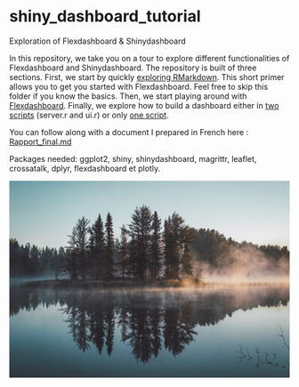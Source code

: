 # shiny_dashboard_tutorial
Exploration of Flexdashboard &amp; Shinydashboard

In this repository, we take you on a tour to explore different functionalities of Flexdashboard and Shinydashboard.
The repository is built of three sections. First, we start by quickly [exploring RMarkdown](https://github.com/lili013/shiny_dashboard_tutorial/tree/master/lesson1_RMarkdown). This short primer allows you to get you started with Flexdashboard. Feel free to skip this folder if you know the basics.
Then, we start playing around with [Flexdashboard](https://github.com/lili013/shiny_dashboard_tutorial/tree/master/lesson2_Flexdashboard). Finally, we explore how to build a dashboard either in [two scripts](https://github.com/lili013/shiny_dashboard_tutorial/tree/master/lesson3_Shinydashboard/app2) (server.r and ui.r) or only [one script](https://github.com/lili013/shiny_dashboard_tutorial/tree/master/lesson3_Shinydashboard/app1).

You can follow along with a document I prepared in French here : [Rapport_final.md](https://github.com/lili013/shiny_dashboard_tutorial/blob/master/Rapport_final.md)

Packages needed: ggplot2, shiny, shinydashboard, magrittr, leaflet, crossatalk, dplyr, flexdashboard et plotly.

<p align="center">
  <img src="img/juan-davila-P8PlK2nGwqA-unsplash(1).jpg" width="650">
</p>

